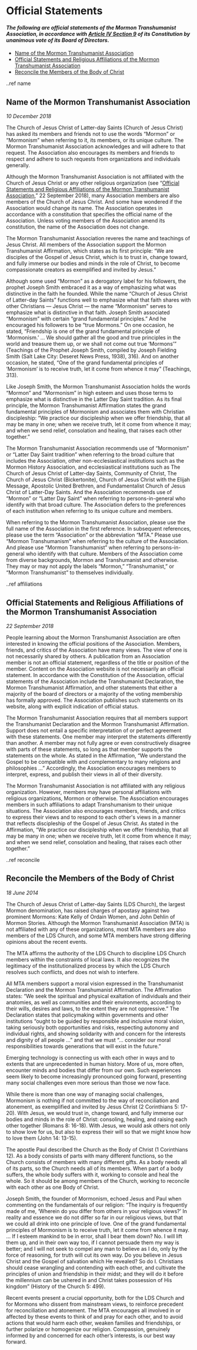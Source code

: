 # Official Statements

#### *The following are official statements of the Mormon Transhumanist Association, in accordance with [Article IV Section 9](/about/constitution/#Section-9-Voting) of its Constitution by unanimous vote of its Board of Directors.*

- [Name of the Mormon Transhumanist Association](#name)
- [Official Statements and Religious Affiliations of the Mormon Transhumanist Association](#affiliations)
- [Reconcile the Members of the Body of Christ](#reconcile)

..ref name
## Name of the Mormon Transhumanist Association
*10 December 2018*

The Church of Jesus Christ of Latter-day Saints (Church of Jesus Christ) has asked its members and friends not to use the words “Mormon” or “Mormonism” when referring to it, its members, or its unique culture. The Mormon Transhumanist Association acknowledges and will adhere to that request. The Association also encourages its members and friends to respect and adhere to such requests from organizations and individuals generally.

Although the Mormon Transhumanist Association is not affiliated with the Church of Jesus Christ or any other religious organization (see “[Official Statements and Religious Affiliations of the Mormon Transhumanist Association](#affiliations),” 22 September 2018), many Association members are also members of the Church of Jesus Christ. And some have wondered if the Association would change its name. The Association operates in accordance with a constitution that specifies the official name of the Association. Unless voting members of the Association amend its constitution, the name of the Association does not change.

The Mormon Transhumanist Association reveres the name and teachings of Jesus Christ. All members of the Association support the Mormon Transhumanist Affirmation, which states as its first principle: “We are disciples of the Gospel of Jesus Christ, which is to trust in, change toward, and fully immerse our bodies and minds in the role of Christ, to become compassionate creators as exemplified and invited by Jesus.”

Although some used “Mormon” as a derogatory label for his followers, the prophet Joseph Smith embraced it as a way of emphasizing what was distinctive in the faith he founded. While the name “Church of Jesus Christ of Latter-day Saints” functions well to emphasize what that faith shares with other Christians — Jesus Christ — the name “Mormonism” serves to emphasize what is distinctive in that faith. Joseph Smith associated “Mormonism” with certain “grand fundamental principles.” And he encouraged his followers to be “true Mormons.” On one occasion, he stated, “Friendship is one of the grand fundamental principle of ‘Mormonism.’ … We should gather all the good and true principles in the world and treasure them up, or we shall not come out true ‘Mormons’” (Teachings of the Prophet Joseph Smith, compiled by Joseph Fielding Smith (Salt Lake City: Deseret News Press, 1938), 316). And on another occasion, he stated, “One of the grand fundamental principles of ‘Mormonism’ is to receive truth, let it come from whence it may” (Teachings, 313).

Like Joseph Smith, the Mormon Transhumanist Association holds the words “Mormon” and “Mormonism” in high esteem and uses those terms to emphasize what is distinctive in the Latter Day Saint tradition. As its final principle, the Mormon Transhumanist Affirmation states the grand fundamental principles of Mormonism and associates them with Christian discipleship: “We practice our discipleship when we offer friendship, that all may be many in one; when we receive truth, let it come from whence it may; and when we send relief, consolation and healing, that raises each other together.”

The Mormon Transhumanist Association recommends use of “Mormonism” or “Latter Day Saint tradition” when referring to the broad culture that includes the Association, other non-ecclesiastical institutions such as the Mormon History Association, and ecclesiastical institutions such as The Church of Jesus Christ of Latter-day Saints, Community of Christ, The Church of Jesus Christ (Bickertonite), Church of Jesus Christ with the Elijah Message, Apostolic United Brethren, and Fundamentalist Church of Jesus Christ of Latter-Day Saints. And the Association recommends use of “Mormon” or “Latter Day Saint” when referring to persons-in-general who identify with that broad culture. The Association defers to the preferences of each institution when referring to its unique culture and members.

When referring to the Mormon Transhumanist Association, please use the full name of the Association in the first reference. In subsequent references, please use the term “Association” or the abbreviation “MTA.” Please use “Mormon Transhumanism” when referring to the culture of the Association. And please use “Mormon Transhumanist” when referring to persons-in-general who identify with that culture. Members of the Association come from diverse backgrounds, Mormon and Transhumanist and otherwise. They may or may not apply the labels “Mormon,” “Transhumanist,” or “Mormon Transhumanist” to themselves individually.

..ref affiliations
## Official Statements and Religious Affiliations of the Mormon Transhumanist Association
*22 September 2018*

People learning about the Mormon Transhumanist Association are often interested in knowing the official positions of the Association. Members, friends, and critics of the Association have many views. The view of one is not necessarily shared by others. A publication from an Association member is not an official statement, regardless of the title or position of the member. Content on the Association website is not necessarily an official statement. In accordance with the Constitution of the Association, official statements of the Association include the Transhumanist Declaration, the Mormon Transhumanist Affirmation, and other statements that either a majority of the board of directors or a majority of the voting membership has formally approved. The Association publishes such statements on its website, along with explicit indication of official status.

The Mormon Transhumanist Association requires that all members support the Transhumanist Declaration and the Mormon Transhumanist Affirmation. Support does not entail a specific interpretation of or perfect agreement with these statements. One member may interpret the statements differently than another. A member may not fully agree or even constructively disagree with parts of these statements, so long as that member supports the statements on the whole. As stated in the Affirmation, “We understand the Gospel to be compatible with and complementary to many religions and philosophies ...” Accordingly, the Association encourages members to interpret, express, and publish their views in all of their diversity.

The Mormon Transhumanist Association is not affiliated with any religious organization. However, members may have personal affiliations with religious organizations, Mormon or otherwise. The Association encourages members in such affiliations to adapt Transhumanism to their unique situations. The Association also encourages members, friends, and critics to express their views and to respond to each other's views in a manner that reflects discipleship of the Gospel of Jesus Christ. As stated in the Affirmation, “We practice our discipleship when we offer friendship, that all may be many in one; when we receive truth, let it come from whence it may; and when we send relief, consolation and healing, that raises each other together.”

..ref reconcile
## Reconcile the Members of the Body of Christ
*18 June 2014*

The Church of Jesus Christ of Latter-day Saints (LDS Church), the largest Mormon denomination, has raised charges of apostasy against two prominent Mormons: Kate Kelly of Ordain Women, and John Dehlin of Mormon Stories. Although the Mormon Transhumanist Association (MTA) is not affiliated with any of these organizations, most MTA members are also members of the LDS Church, and some MTA members have strong differing opinions about the recent events.

The MTA affirms the authority of the LDS Church to discipline LDS Church members within the constraints of local laws. It also recognizes the legitimacy of the institutionalized process by which the LDS Church resolves such conflicts, and does not wish to interfere. 

All MTA members support a moral vision expressed in the Transhumanist Declaration and the Mormon Transhumanist Affirmation. The Affirmation states: “We seek the spiritual and physical exaltation of individuals and their anatomies, as well as communities and their environments, according to their wills, desires and laws, to the extent they are not oppressive.” The Declaration states that policymaking within governments and other institutions “ought to be guided by responsible and inclusive moral vision, taking seriously both opportunities and risks, respecting autonomy and individual rights, and showing solidarity with and concern for the interests and dignity of all people …” and that we must “… consider our moral responsibilities towards generations that will exist in the future.”

Emerging technology is connecting us with each other in ways and to extents that are unprecedented in human history. More of us, more often, encounter minds and bodies that differ from our own. Such experiences seem likely to become increasingly pronounced going forward, presenting many social challenges even more serious than those we now face.

While there is more than one way of managing social challenges, Mormonism is nothing if not committed to the way of reconciliation and atonement, as exemplified and invited by Jesus Christ (2 Corinthians 5: 17-20). With Jesus, we would trust in, change toward, and fully immerse our  bodies and minds in the role of Christ: consoling, healing, and raising each other together (Romans 8: 16-18). With Jesus, we would ask others not only to show love for us, but also to express their will so that we might know how to love them (John 14: 13-15).

The apostle Paul described the Church as the Body of Christ (1 Corinthians 12). As a body consists of parts with many different functions, so the Church consists of members with many different gifts. As a body needs all of its parts, so the Church needs all of its members. When part of a body suffers, the whole body suffers with it, working to console and heal the whole. So it should be among members of the Church, working to reconcile with each other as one Body of Christ.

Joseph Smith, the founder of Mormonism, echoed Jesus and Paul when commenting on the fundamentals of our religion: “The inquiry is frequently made of me, ‘Wherein do you differ from others in your religious views?’ In reality and essence we do not differ so far in our religious views,  but that we could all drink into one principle of love. One of the grand fundamental principles of Mormonism is to receive truth, let it come from whence it may. … If I esteem mankind to be in error, shall I bear them down? No. I will lift them up, and in their own way too, if I cannot persuade them my way is better; and I will not seek to compel any man to believe as I do, only by the force of reasoning, for truth will cut its own way. Do you believe in Jesus Christ and the Gospel of salvation which He revealed? So do I. Christians should cease wrangling and contending with each other, and cultivate the principles of union and friendship in their midst; and they will do it before the millennium can be ushered in and Christ takes possession of His kingdom” (History of the Church 5: 499).

Recent events present a crucial opportunity, both for the LDS Church and for Mormons who dissent from mainstream views, to reinforce precedent for reconciliation and atonement. The MTA encourages all involved in or affected by these events to think of and pray for each other, and to avoid actions that would harm each other, weaken families and friendships, or further polarize or homogenize our religion. Compassion, genuinely informed by and concerned for each other’s interests, is our best way forward.

